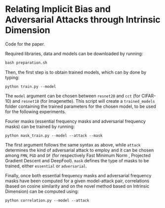 # Relating Implicit Bias and Adversarial Attacks through Intrinsic Dimension

Code for the paper.

Required libraries, data and models can be downloaded by running:

```makefile
bash preparation.sh
```

Then, the first step is to obtain trained models, which can by done by typing:

```
python train.py --model
```

The `model` argument can be chosen between `resnet20` and `cct` (for CIFAR-10) and `resnet18` (for Imagenette). This script will create a `trained_models` folder containing the trained parameters for the chosen model, to be used for the following experiments.

Fourier masks (essential frequency masks and adversarial frequency masks) can be trained by running:

```
python mask_train.py --model --attack --mask
```

The first argument follows the same syntax as above, while `attack` determines the kind of adversarial attack to employ and it can be chosen among `FMN`, `PGD` and `DF` (for respectively Fast Minimum Norm , Projected Gradient Descent  and DeepFool). `mask` defines the type of masks to be trained, either `essential` or `adversarial`.

Finally, once both essential frequency masks and adversarial frequency masks have been computed for a given model-attack pair, correlations (based on cosine similarity and on the novel method based on Intrinsic Dimension) can be computed using:

```
python correlation.py --model --attack
```

